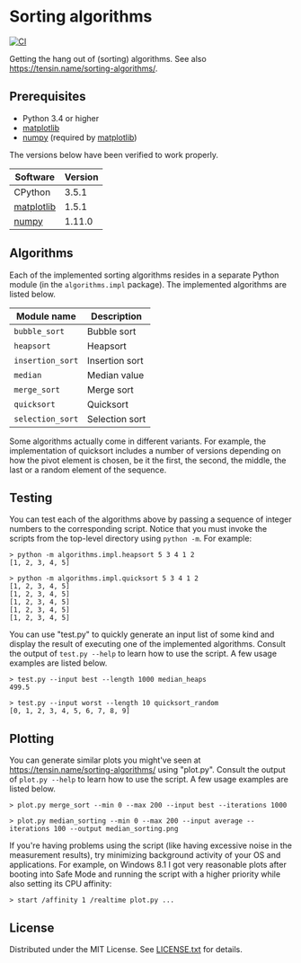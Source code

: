 Sorting algorithms
==================

[![CI](https://github.com/egor-tensin/sorting-algorithms/actions/workflows/ci.yml/badge.svg)](https://github.com/egor-tensin/sorting-algorithms/actions/workflows/ci.yml)

Getting the hang out of (sorting) algorithms.
See also https://tensin.name/sorting-algorithms/.

Prerequisites
-------------

* Python 3.4 or higher
* [matplotlib]
* [numpy] (required by [matplotlib])

The versions below have been verified to work properly.

| Software     | Version
| ------------ | -------
| CPython      | 3.5.1
| [matplotlib] | 1.5.1
| [numpy]      | 1.11.0

[matplotlib]: http://matplotlib.org/
[numpy]: http://www.numpy.org/

Algorithms
----------

Each of the implemented sorting algorithms resides in a separate Python module
(in the `algorithms.impl` package).
The implemented algorithms are listed below.

| Module name      | Description
| ---------------- | --------------
| `bubble_sort`    | Bubble sort
| `heapsort`       | Heapsort
| `insertion_sort` | Insertion sort
| `median`         | Median value
| `merge_sort`     | Merge sort
| `quicksort`      | Quicksort
| `selection_sort` | Selection sort

Some algorithms actually come in different variants.
For example, the implementation of quicksort includes a number of versions
depending on how the pivot element is chosen, be it the first, the second, the
middle, the last or a random element of the sequence.

Testing
-------

You can test each of the algorithms above by passing a sequence of integer
numbers to the corresponding script.
Notice that you must invoke the scripts from the top-level directory using
`python -m`.
For example:

```
> python -m algorithms.impl.heapsort 5 3 4 1 2
[1, 2, 3, 4, 5]
```

```
> python -m algorithms.impl.quicksort 5 3 4 1 2
[1, 2, 3, 4, 5]
[1, 2, 3, 4, 5]
[1, 2, 3, 4, 5]
[1, 2, 3, 4, 5]
[1, 2, 3, 4, 5]
```

You can use "test.py" to quickly generate an input list of some kind and
display the result of executing one of the implemented algorithms.
Consult the output of `test.py --help` to learn how to use the script.
A few usage examples are listed below.

```
> test.py --input best --length 1000 median_heaps
499.5
```

```
> test.py --input worst --length 10 quicksort_random
[0, 1, 2, 3, 4, 5, 6, 7, 8, 9]
```

Plotting
--------

You can generate similar plots you might've seen at
https://tensin.name/sorting-algorithms/ using "plot.py".
Consult the output of `plot.py --help` to learn how to use the script.
A few usage examples are listed below.

```
> plot.py merge_sort --min 0 --max 200 --input best --iterations 1000
```

```
> plot.py median_sorting --min 0 --max 200 --input average --iterations 100 --output median_sorting.png
```

If you're having problems using the script (like having excessive noise in the
measurement results), try minimizing background activity of your OS and
applications.
For example, on Windows 8.1 I got very reasonable plots after booting into Safe
Mode and running the script with a higher priority while also setting its CPU
affinity:

```
> start /affinity 1 /realtime plot.py ...
```

License
-------

Distributed under the MIT License.
See [LICENSE.txt] for details.

[LICENSE.txt]: LICENSE.txt
